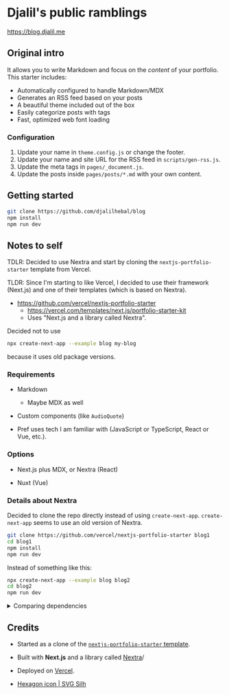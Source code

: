 # Djalil's public ramblings

https://blog.djalil.me


## Original intro

It allows you to write Markdown and focus on the _content_ of your portfolio. This starter includes:

- Automatically configured to handle Markdown/MDX
- Generates an RSS feed based on your posts
- A beautiful theme included out of the box
- Easily categorize posts with tags
- Fast, optimized web font loading

### Configuration

1. Update your name in `theme.config.js` or change the footer.
2. Update your name and site URL for the RSS feed in `scripts/gen-rss.js`.
3. Update the meta tags in `pages/_document.js`.
4. Update the posts inside `pages/posts/*.md` with your own content.


## Getting started

```sh
git clone https://github.com/djalilhebal/blog
npm install
npm run dev
```


## Notes to self

TDLR: Decided to use Nextra and start by cloning the `nextjs-portfolio-starter` template from Vercel.

TLDR: Since I'm starting to like Vercel, I decided to use their framework (Next.js) and one of their templates (which is based on Nextra).

- https://github.com/vercel/nextjs-portfolio-starter
    * https://vercel.com/templates/next.js/portfolio-starter-kit
    * Uses "Next.js and a library called Nextra".

Decided not to use
```sh
npx create-next-app --example blog my-blog
```
because it uses old package versions.

### Requirements

- Markdown
    * Maybe MDX as well

- Custom components (like `AudioQuote`)

- Pref uses tech I am familiar with (JavaScript or TypeScript, React or Vue, etc.).


### Options

- Next.js plus MDX, or Nextra (React)

- Nuxt (Vue)

### Details about Nextra

Decided to clone the repo directly instead of using `create-next-app`.
`create-next-app` seems to use an old version of Nextra.

```sh
git clone https://github.com/vercel/nextjs-portfolio-starter blog1
cd blog1
npm install
npm run dev
```

Instead of something like this:
```sh
npx create-next-app --example blog blog2
cd blog2
npm run dev
```

<details>
<summary>Comparing dependencies</summary>

`blog1/package.json`:
```json
{
  // ...
  "dependencies": {
    "gray-matter": "^4.0.3",
    "next": "^13.5.6",
    "nextra": "^2.13.2",
    "nextra-theme-blog": "^2.13.2",
    "react": "^18.2.0",
    "react-dom": "^18.2.0",
    "rss": "^1.2.2"
  },
  // No "devDependencies"
  // ...
}
```

`blog2/package.json`:
```json
{
  // ...
  "dependencies": {
    "gray-matter": "^4.0.3",
    "next": "latest",
    "nextra": "^2.0.0-beta.5",
    "nextra-theme-blog": "^2.0.0-beta.5",
    "react": "^18.2.0",
    "react-dom": "^18.2.0",
    "rss": "^1.2.2"
  },
  "devDependencies": {
    "@types/node": "^18.0.0",
    "@types/react": "^18.0.14",
    "@types/react-dom": "^18.0.5",
    "typescript": "^4.7.4"
  }
  // ...
}
```

</details>


## Credits

- Started as a clone of the [`nextjs-portfolio-starter` template](https://github.com/vercel/nextjs-portfolio-starter).
- Built with **Next.js** and a library called [Nextra](https://nextra.vercel.app/)/
- Deployed on [Vercel](https://vercel.com/).

- [Hexagon icon | SVG Silh](https://svgsilh.com/image/3202629.html)
